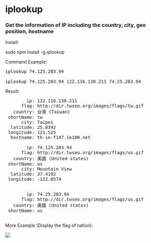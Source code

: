 iplookup
========

### Get the information of IP including the country, city, geo position, hostname

Install:

sudo npm install -g iplookup


Command Example:

<pre>
iplookup 74.125.203.94

iplookup 74.125.203.94 122.116.130.211 74.25.203.94
</pre>

Result:

<pre>
        ip: 122.116.130.211
      flag: http://dir.twseo.org/images/flags/tw.gif
   country: 台灣 (Taiwan)
 shortName: tw
      city: Taipei
  latitude: 25.0392
 longitude: 121.525
  hostname: th-in-f147.1e100.net

        ip: 74.125.203.94
      flag: http://dir.twseo.org/images/flags/us.gif
   country: 美國 (United states)
 shortName: us
      city: Mountain View
  latitude: 37.4192
 longitude: -122.0574


        ip: 74.25.203.94
      flag: http://dir.twseo.org/images/flags/us.gif
   country: 美國 (United states)
 shortName: us

</pre>

More Example (Display the flag of nation):

<img src="https://raw.githubusercontent.com/puritys/MyProgram/master/images/iplookup.png" />
